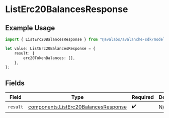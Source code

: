 # ListErc20BalancesResponse

## Example Usage

```typescript
import { ListErc20BalancesResponse } from "@avalabs/avalanche-sdk/models/operations";

let value: ListErc20BalancesResponse = {
    result: {
        erc20TokenBalances: [],
    },
};
```

## Fields

| Field                                                                                        | Type                                                                                         | Required                                                                                     | Description                                                                                  |
| -------------------------------------------------------------------------------------------- | -------------------------------------------------------------------------------------------- | -------------------------------------------------------------------------------------------- | -------------------------------------------------------------------------------------------- |
| `result`                                                                                     | [components.ListErc20BalancesResponse](../../models/components/listerc20balancesresponse.md) | :heavy_check_mark:                                                                           | N/A                                                                                          |